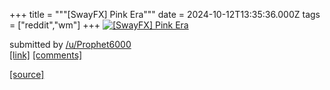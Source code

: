 +++
title = """[SwayFX] Pink Era"""
date = 2024-10-12T13:35:36.000Z
tags = ["reddit","wm"]
+++
[![[SwayFX] Pink Era](https://preview.redd.it/5pf1yccglbud1.png?width=640&crop=smart&auto=webp&s=fabcd74891e56d1713d19d08f4054daf213838a8 "[SwayFX] Pink Era")](https://www.reddit.com/r/unixporn/comments/1g209mx/swayfx_pink_era/)

submitted by [/u/Prophet6000](https://www.reddit.com/user/Prophet6000)  
[\[link\]](https://i.redd.it/5pf1yccglbud1.png) [\[comments\]](https://www.reddit.com/r/unixporn/comments/1g209mx/swayfx_pink_era/)

[[source]](https://www.reddit.com/r/unixporn/comments/1g209mx/swayfx_pink_era/)

